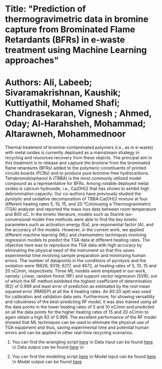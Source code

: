 # Title: "Prediction of thermogravimetric data in bromine capture from Brominated Flame Retardants (BFRs) in e-waste treatment using Machine Learning approaches"


# Authors: Ali, Labeeb; Sivaramakrishnan, Kaushik; Kuttiyathil, Mohamed Shafi; Chandrasekaran, Vignesh ; Ahmed, Oday; Al-Harahsheh, Mohammad; Altarawneh, Mohammednoor

Thermal treatment of bromine-contaminated polymers (i.e., as in e-waste) with metal oxides is currently deployed as a mainstream strategy in recycling and resources recovery from these objects. The principal aim in this treatment is to release and capture the bromine from the brominated flame retardants (BFRs) added to the polymeric constituents of printed circuits boards (PCBs) and to produce pure bromine-free hydrocarbons. Tetrabromobisphenol A (TBBA) is the most commonly utilized model compound as a representative for BFRs. Among notable deployed metal oxides is calcium hydroxide, i.e., Ca(OH)2 that has shown to exhibit high debromination capacity. Our co-authors have previously studied the pyrolytic and oxidative decomposition of TBBA:Ca(OH)2 mixture at four different heating rates 5, 10, 15, and 20 °C/minusing a Thermogravimetric (TGA) analyzer and reported the mass loss data between room temperature and 800 oC. In the kinetic literature, models such as Starink iso-conversional model-free methods were able to find the key kinetic parameters such as activation energy (Ea), pre-exponential factor (A), and the accuracy of the models. However, in the current work, we applied different machine learning (ML) and chemometric techniques involving regression models to predict the TGA data at different heating rates. The objective here was to reproduce the TGA data with high accuracy by eliminating the physical need of the instrument so that this saves experimental time involving sample preparation and minimizing human errors. The number of datapoints in the conditions of pyrolysis and the oxidation were 18626, 9319, 6217, and 4672, at heating rates of 5, 10, 15 and 20 oC/min, respectively. Three ML models were employed in our work, namely: Linear, random forest (RF) and support vector regression (SVR), out of which the RF method exhibited the highest coefficient of determination (R2) of 0.999 and least error of prediction as estimated by the root mean squared error (RMSEP) at all the 4 heating rates. An 80:20 split was used for calibration and validation data sets. Furthermore, for showing versatility and robustness of the best-predicting RF model, it was also trained using all the data points in the lower heating rates of 5 and 10 oC/min and predicted on all the data points for the higher heating rates of 15 and 20 oC/min to again obtain a high R2 of 0.999. The excellent performance of the RF model showed that ML techniques can be used to eliminate the physical use of TGA equipment and thus, saving experimental time and potential human errors and can be applied in other real-time recycling scenarios.  


1. You can find the wrangling script [here](https://github.com/vigchandra/TGA_ANN_pred/blob/master/wrangling/Data_Engineering_n2.ipynb) \n
   Data input can be found [here](https://github.com/vigchandra/TGA_ANN_pred/blob/master/data/TGA%20data%20with%20graphs%20(N2).xlsx) \n
   Data output can be found [here](https://github.com/vigchandra/TGA_ANN_pred/blob/master/data/consolidated_2022-10-13_v1]) \n
   
2. You can find the modelling script [here](https://github.com/vigchandra/TGA_ANN_pred/blob/master/model/Modelling.ipynb) \n
   Model input can be found [here](https://github.com/vigchandra/TGA_ANN_pred/blob/master/data/consolidated_2022-10-13_v1) \n
   Model output can be found [here](https://github.com/vigchandra/TGA_ANN_pred/tree/master/output)
